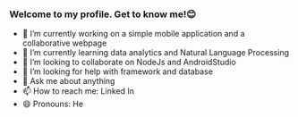 ### Welcome to my profile. Get to know me!😊

- 🔭 I’m currently working on a simple mobile application and a collaborative webpage
- 🌱 I’m currently learning data analytics and Natural Language Processing
- 👯 I’m looking to collaborate on NodeJs and AndroidStudio
- 🤔 I’m looking for help with framework and database
- 💬 Ask me about anything
- 📫 How to reach me: Linked In
- 😄 Pronouns: He

